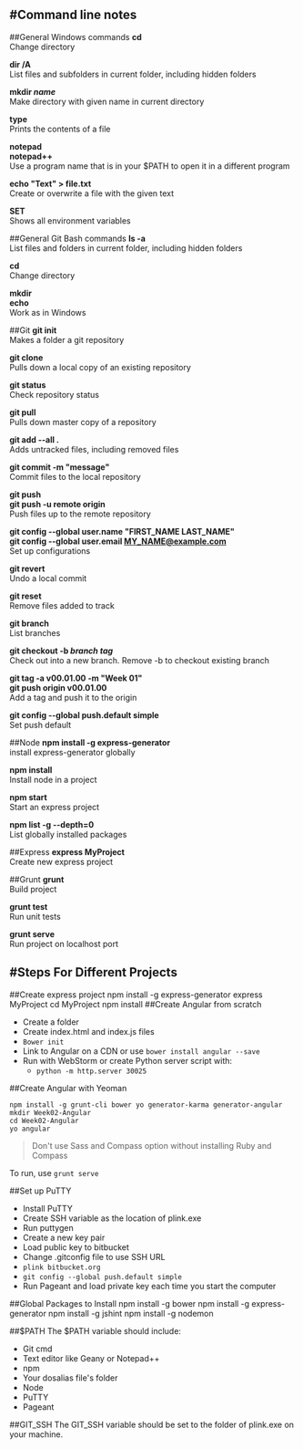 #Command line notes
-----------
##General Windows commands
**cd**  
Change directory

**dir /A**  
List files and subfolders in current folder, including hidden folders

**mkdir *name***  
Make directory with given name in current directory

**type**  
Prints the contents of a file

**notepad**  
**notepad++**  
Use a program name that is in your $PATH to open it in a different program

**echo "Text" > file.txt**  
Create or overwrite a file with the given text

**SET**  
Shows all environment variables

##General Git Bash commands
**ls -a**  
List files and folders in current folder, including hidden folders

**cd**  
Change directory

**mkdir**  
**echo**  
Work as in Windows


##Git
**git init**  
Makes a folder a git repository

**git clone**  
Pulls down a local copy of an existing repository

**git status**  
Check repository status

**git pull**  
Pulls down master copy of a repository

**git add --all .**  
Adds untracked files, including removed files

**git commit -m "message"**  
Commit files to the local repository

**git push**  
**git push -u remote origin**  
Push files up to the remote repository

**git config --global user.name "FIRST_NAME LAST_NAME"**  
**git config --global user.email MY_NAME@example.com**  
Set up configurations

**git revert**  
Undo a local commit

**git reset**   
Remove files added to track

**git branch**  
List branches

**git checkout -b *branch* *tag***  
Check out into a new branch. Remove -b to checkout existing branch

**git tag -a v00.01.00 -m "Week 01"**  
**git push origin v00.01.00**  
Add a tag and push it to the origin

**git config --global push.default simple**  
Set push default

##Node
**npm install -g express-generator**  
install express-generator globally

**npm install**  
Install node in a project

**npm start**   
Start an express project

**npm list -g --depth=0**  
List globally installed packages

##Express
**express MyProject**  
Create new express project

##Grunt
**grunt**  
Build project

**grunt test**  
Run unit tests

**grunt serve**  
Run project on localhost port


#Steps For Different Projects
------------------------
##Create express project
	npm install -g express-generator
	express MyProject
	cd MyProject
	npm install
##Create Angular from scratch

 - Create a folder
 - Create index.html and index.js files
 - `Bower init`
 - Link to Angular on a CDN or use `bower install angular --save`
 - Run with WebStorm or create Python server script with:
	 - `python -m http.server 30025`
 
##Create Angular with Yeoman

    npm install -g grunt-cli bower yo generator-karma generator-angular
    mkdir Week02-Angular
    cd Week02-Angular
    yo angular

>Don't use Sass and Compass option without installing Ruby and Compass

To run, use `grunt serve`
    
##Set up PuTTY
  

 - Install PuTTY
 - Create SSH variable as the location of plink.exe
 - Run puttygen
 - Create a new key pair
 - Load public key to bitbucket
 - Change .gitconfig file to use SSH URL
 - `plink bitbucket.org`
 - `git config --global push.default simple`
 - Run Pageant and load private key each time you start the computer


##Global Packages to Install
	npm install -g bower
	npm install -g express-generator
	npm install -g jshint
	npm install -g nodemon
	
##$PATH 
The $PATH variable should include:

- Git cmd
- Text editor like Geany or Notepad++
- npm
- Your dosalias file's folder
- Node
- PuTTY
- Pageant

##GIT_SSH
The GIT_SSH variable should be set to the folder of plink.exe on your machine.

   
    
    


